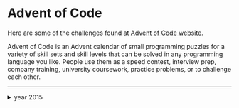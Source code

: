 # Advent of Code

Here are some of the challenges found at [Advent of Code website](https://adventofcode.com).

<p>Advent of Code is an Advent calendar of small programming puzzles for a variety of skill sets and skill levels that can be solved in any programming language you like. People use them as a speed contest, interview prep, company training, university coursework, practice problems, or to challenge each other.</p>

<hr>

<details>
  <summary>year 2015</summary>
  <p>Santa was hoping for a white Christmas, but his weather machine's "snow" function is powered by stars, and he's fresh out! To save Christmas, he needs you to collect fifty stars by December 25th.</p>
  
  <p>Collect stars by helping Santa solve puzzles. Two puzzles will be made available on each day in the Advent calendar; the second puzzle is unlocked when you complete the first. Each puzzle grants one star. Good luck!</p>

- [Day 1: Not Quite Lisp](2015/day1.md) ✔
- [Day 2: I Was Told There Would Be No Math](2015/day2.md) ✔
- [Day 3: Perfectly Spherical Houses in a Vacuum](2015/day3.md) ✔
- [Day 4: The Ideal Stocking Stuffer](2015/day4.md) ✔

</details>
